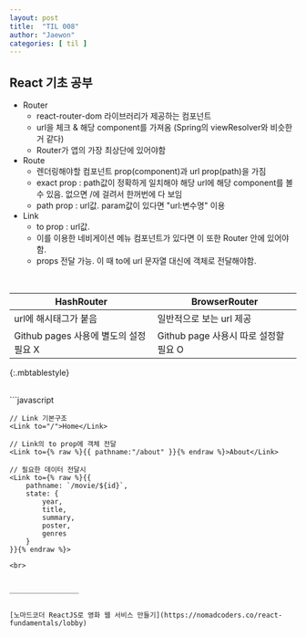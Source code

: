 ```yaml
---
layout: post
title:  "TIL 008"
author: "Jaewon"
categories: [ til ]
---
```



## React 기초 공부

- Router 
    * react-router-dom 라이브러리가 제공하는 컴포넌트
    * url을 체크 & 해당 component를 가져옴 (Spring의 viewResolver와 비슷한 거 같다)
    * Router가 앱의 가장 최상단에 있어야함
- Route 
    * 렌더링해야할 컴포넌트 prop(component)과 url prop(path)을 가짐
    * exact prop : path값이 정확하게 일치해야 해당 url에 해당 component를 볼 수 있음. 없으면 /에 걸려서 한꺼번에 다 보임
    * path prop : url값. param값이 있다면 "url:변수명" 이용 
- Link
    * to prop : url값.
    * 이를 이용한 네비게이션 메뉴 컴포넌트가 있다면 이 또한 Router 안에 있어야함.
    * props 전달 가능. 이 때 to에 url 문자열 대신에 객체로 전달해야함.   
<br>

| HashRouter  | BrowserRouter  |
|---|---|
| url에 해시태그가 붙음  | 일반적으로 보는 url 제공  |
| Github pages 사용에 별도의 설정 필요 X | Github page 사용시 따로 설정할 필요 O  | 
{:.mbtablestyle}   

<br>
```javascript
    <Router>
        <Navigation />
        <Route path="/" exact={true} component={Home} />
        <Route path="/movie/:id" component={MovieDetail}>
    </Router>

    // Link 기본구조
    <Link to="/">Home</Link>
    
    // Link의 to prop에 객체 전달
    <Link to={% raw %}{{ pathname:"/about" }}{% endraw %}>About</Link>

    // 필요한 데이터 전달시 
    <Link to={% raw %}{{
        pathname: `/movie/${id}`,
        state: {
            year,
            title,
            summary,
            poster,
            genres
        }
    }}{% endraw %}>
```
<br>


_________________


[노마드코더 ReactJS로 영화 웹 서비스 만들기](https://nomadcoders.co/react-fundamentals/lobby)